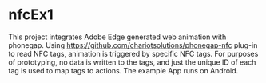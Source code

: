 nfcEx1
======

This project integrates Adobe Edge generated web animation with phonegap. Using https://github.com/chariotsolutions/phonegap-nfc plug-in to read NFC tags, animation is triggered by specific NFC tags. For purposes of prototyping, no data is written to the tags, and just the unique ID of each tag is used to map tags to actions. The example App runs on Android.